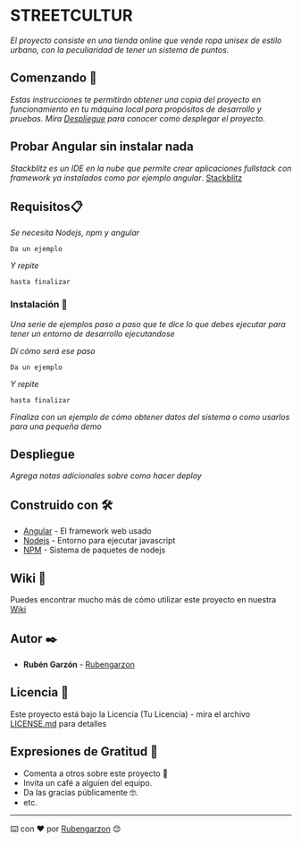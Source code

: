# STREETCULTUR
_El proyecto consiste en una tienda online que vende ropa unisex de estilo urbano, con la peculiaridad de tener un sistema de puntos._

## Comenzando 🚀
_Estas instrucciones te permitirán obtener una copia del proyecto en funcionamiento en tu máquina local para propósitos de desarrollo y pruebas._
_Mira [Despliegue](http://github.com) para conocer como desplegar el proyecto._

## Probar Angular sin instalar nada
_Stackblitz es un IDE en la nube que permite crear aplicaciones fullstack con framework ya instalados como por ejemplo angular_.  [Stackblitz](https://stackblitz.com/edit/angular)

## Requisitos📋
_Se necesita Nodejs, npm y angular_ 

```
Da un ejemplo
```

_Y repite_

```
hasta finalizar
```

### Instalación 🔧

_Una serie de ejemplos paso a paso que te dice lo que debes ejecutar para tener un entorno de desarrollo ejecutandose_

_Dí cómo será ese paso_

```
Da un ejemplo
```

_Y repite_

```
hasta finalizar
```

_Finaliza con un ejemplo de cómo obtener datos del sistema o como usarlos para una pequeña demo_



## Despliegue 

_Agrega notas adicionales sobre como hacer deploy_

## Construido con 🛠️

* [Angular](https://angular.io/) - El framework web usado
* [Nodejs](https://nodejs.org/es/) - Entorno para ejecutar javascript
* [NPM](https://www.npmjs.com/) - Sistema de paquetes de nodejs


## Wiki 📖

Puedes encontrar mucho más de cómo utilizar este proyecto en nuestra [Wiki](https://github.com/iesgrancapitan-proyectos/202021daw_diciembre_StreetCultur-Tienda-de-barrio-rubengarzon/wiki)

## Autor ✒️

* **Rubén Garzón**  - [Rubengarzon](https://github.com/rubengarzon)


## Licencia 📄

Este proyecto está bajo la Licencia (Tu Licencia) - mira el archivo [LICENSE.md](LICENSE.md) para detalles

## Expresiones de Gratitud 🎁

* Comenta a otros sobre este proyecto 📢
* Invita un café a alguien del equipo. 
* Da las gracias públicamente 🤓.
* etc.



---
⌨️ con ❤️ por [Rubengarzon](https://github.com/rubengarzon) 😊

